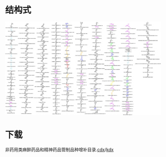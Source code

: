 # 结构式
![非药用类麻醉药品和精神药品管制品种增补目录](https://github.com/Benzyl-titanium/Structural-formula/blob/main/%E9%9D%9E%E8%8D%AF%E7%94%A8%E7%B1%BB%E9%BA%BB%E9%86%89%E8%8D%AF%E5%93%81%E5%92%8C%E7%B2%BE%E7%A5%9E%E8%8D%AF%E5%93%81%E7%AE%A1%E5%88%B6%E5%93%81%E7%A7%8D%E5%A2%9E%E8%A1%A5%E7%9B%AE%E5%BD%95/%E9%9D%9E%E8%8D%AF%E7%94%A8%E7%B1%BB%E9%BA%BB%E9%86%89%E8%8D%AF%E5%93%81%E5%92%8C%E7%B2%BE%E7%A5%9E%E8%8D%AF%E5%93%81%E7%AE%A1%E5%88%B6%E5%93%81%E7%A7%8D%E5%A2%9E%E8%A1%A5%E7%9B%AE%E5%BD%95.jpg)  
# 下载
非药用类麻醉药品和精神药品管制品种增补目录.[cdx](https://github.com/Benzyl-titanium/Structural-formula/raw/main/%E9%9D%9E%E8%8D%AF%E7%94%A8%E7%B1%BB%E9%BA%BB%E9%86%89%E8%8D%AF%E5%93%81%E5%92%8C%E7%B2%BE%E7%A5%9E%E8%8D%AF%E5%93%81%E7%AE%A1%E5%88%B6%E5%93%81%E7%A7%8D%E5%A2%9E%E8%A1%A5%E7%9B%AE%E5%BD%95/%E9%9D%9E%E8%8D%AF%E7%94%A8%E7%B1%BB%E9%BA%BB%E9%86%89%E8%8D%AF%E5%93%81%E5%92%8C%E7%B2%BE%E7%A5%9E%E8%8D%AF%E5%93%81%E7%AE%A1%E5%88%B6%E5%93%81%E7%A7%8D%E5%A2%9E%E8%A1%A5%E7%9B%AE%E5%BD%95.cdx)/[kdx](https://github.com/Benzyl-titanium/Structural-formula/raw/main/%E9%9D%9E%E8%8D%AF%E7%94%A8%E7%B1%BB%E9%BA%BB%E9%86%89%E8%8D%AF%E5%93%81%E5%92%8C%E7%B2%BE%E7%A5%9E%E8%8D%AF%E5%93%81%E7%AE%A1%E5%88%B6%E5%93%81%E7%A7%8D%E5%A2%9E%E8%A1%A5%E7%9B%AE%E5%BD%95/%E9%9D%9E%E8%8D%AF%E7%94%A8%E7%B1%BB%E9%BA%BB%E9%86%89%E8%8D%AF%E5%93%81%E5%92%8C%E7%B2%BE%E7%A5%9E%E8%8D%AF%E5%93%81%E7%AE%A1%E5%88%B6%E5%93%81%E7%A7%8D%E5%A2%9E%E8%A1%A5%E7%9B%AE%E5%BD%95.kdx)
